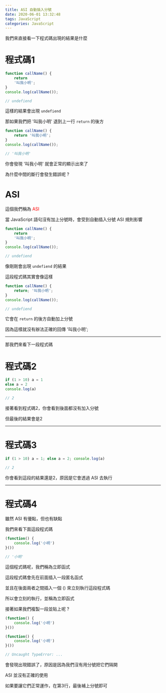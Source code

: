 ```yaml
---
title: ASI 自動插入分號
date: 2020-06-01 13:32:48
tags: JavaScript
categories: JavaScript 
---
```


我們來直接看一下程式碼出現的結果是什麼

<!-- more -->

# 程式碼1

```javascript
function callName() {
    return
    '叫我小明';
}
console.log(callName());

// undefiend
```
這樣的結果會出現 ```undefiend```

那如果我們把 '叫我小明' 退到上一行 ```return``` 的後方

```javascript
function callName() {
    return '叫我小明';
}
console.log(callName());

// '叫我小明'
```

你會發現 '叫我小明' 就會正常的顯示出來了

為什麼中間的斷行會發生錯誤呢 ?

# ASI

這個我們稱為 <font color="#ff0000">ASI</font>

當 JavaScript 語句沒有加上分號時，會受到自動插入分號 ASI 規則影響

```javascript
function callName() {
    return
    '叫我小明';
}
console.log(callName());

// undefiend
```
像剛剛會出現 ```undefiend``` 的結果

這段程式碼其實會像這樣

```javascript
function callName() {
    return; '叫我小明';
}
console.log(callName());

// undefiend
```

它會在 ```return``` 的後方自動加上分號

因為這樣就沒有辦法正確的回傳 '叫我小明';

---

那我們來看下一段程式碼

# 程式碼2

```javascript
if (1 > 10) a = 1
else a = 2
console.log(a)

// 2
```

接著看到程式碼2，你會看到後面都沒有加入分號

但最後的結果會是2

---

# 程式碼3

```javascript
if (1 > 10) a = 1; else a = 2; console.log(a)

// 2
```

你會看到這段的結果還是2，原因是它會透過 ASI 去執行

---

# 程式碼4

雖然 ASI 有優點，但也有缺點

我們來看下面這段程式碼

```javascript
(function() {
    console.log('小明')
}())

// '小明'
```
這個程式碼呢，我們稱為立即函式

這段程式碼會先在前面插入一段匿名函式

並且在後面兩者之間插入一個 () 來立刻執行這段程式碼

所以會立刻的執行，並稱為立即函式

接著如果我們複製一段並貼上呢 ?

```javascript
(function() {
    console.log('小明')
}())

(function() {
    console.log('小明')
}())

// Uncaught TypeError: ...
```
會發現出現錯誤了，原因是因為我們沒有用分號把它們隔開

ASI 並沒有正確的使用

如果要讓它們正常運作，在第3行，最後補上分號即可